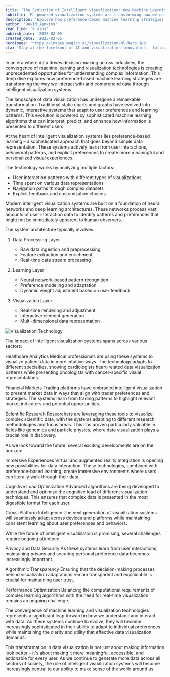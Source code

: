 ```yaml
---
title: 'The Evolution of Intelligent Visualization: How Machine Learning is Revolutionizing Data Understanding'
subtitle: 'ML-powered visualization systems are transforming how we comprehend complex data'
description: 'Explore how preference-based machine learning strategies are transforming data comprehension through intelligent visualization systems. Learn about the impact of dynamic, personalized data interaction in healthcare, finance, and scientific research, and discover the future of immersive experiences and cross-platform intelligence.'
author: 'David Jenkins'
read_time: '8 mins'
publish_date: '2025-02-05'
created_date: '2025-02-05'
heroImage: 'https://images.magick.ai/visualization-ml-hero.jpg'
cta: 'Stay at the forefront of AI and visualization innovation - follow us on LinkedIn for the latest insights and developments in intelligent data visualization technology.'
---
```


In an era where data drives decision-making across industries, the convergence of machine learning and visualization technologies is creating unprecedented opportunities for understanding complex information. This deep dive explores how preference-based machine learning strategies are transforming the way we interact with and comprehend data through intelligent visualization systems.

The landscape of data visualization has undergone a remarkable transformation. Traditional static charts and graphs have evolved into dynamic, interactive systems that adapt to user preferences and learning patterns. This evolution is powered by sophisticated machine learning algorithms that can interpret, predict, and enhance how information is presented to different users.

At the heart of intelligent visualization systems lies preference-based learning – a sophisticated approach that goes beyond simple data representation. These systems actively learn from user interactions, behavioral patterns, and explicit preferences to create more meaningful and personalized visual experiences.

The technology works by analyzing multiple factors:
- User interaction patterns with different types of visualizations
- Time spent on various data representations
- Navigation paths through complex datasets
- Explicit feedback and customization choices

Modern intelligent visualization systems are built on a foundation of neural networks and deep learning architectures. These networks process vast amounts of user interaction data to identify patterns and preferences that might not be immediately apparent to human observers.

The system architecture typically involves:

1. Data Processing Layer
   - Raw data ingestion and preprocessing
   - Feature extraction and enrichment
   - Real-time data stream processing

2. Learning Layer
   - Neural network-based pattern recognition
   - Preference modeling and adaptation
   - Dynamic weight adjustment based on user feedback

3. Visualization Layer
   - Real-time rendering and adjustment
   - Interactive element generation
   - Multi-dimensional data representation

![Visualization Technology](https://images.magick.ai/visualization-tech-content.jpg)

The impact of intelligent visualization systems spans across various sectors:

Healthcare Analytics
Medical professionals are using these systems to visualize patient data in more intuitive ways. The technology adapts to different specialties, showing cardiologists heart-related data visualization patterns while presenting oncologists with cancer-specific visual representations.

Financial Markets
Trading platforms have embraced intelligent visualization to present market data in ways that align with trader preferences and strategies. The systems learn from trading patterns to highlight relevant market indicators and potential opportunities.

Scientific Research
Researchers are leveraging these tools to visualize complex scientific data, with the systems adapting to different research methodologies and focus areas. This has proven particularly valuable in fields like genomics and particle physics, where data visualization plays a crucial role in discovery.

As we look toward the future, several exciting developments are on the horizon:

Immersive Experiences
Virtual and augmented reality integration is opening new possibilities for data interaction. These technologies, combined with preference-based learning, create immersive environments where users can literally walk through their data.

Cognitive Load Optimization
Advanced algorithms are being developed to understand and optimize the cognitive load of different visualization techniques. This ensures that complex data is presented in the most digestible format for each user.

Cross-Platform Intelligence
The next generation of visualization systems will seamlessly adapt across devices and platforms while maintaining consistent learning about user preferences and behaviors.

While the future of intelligent visualization is promising, several challenges require ongoing attention:

Privacy and Data Security
As these systems learn from user interactions, maintaining privacy and securing personal preference data becomes increasingly important.

Algorithmic Transparency
Ensuring that the decision-making processes behind visualization adaptations remain transparent and explainable is crucial for maintaining user trust.

Performance Optimization
Balancing the computational requirements of complex learning algorithms with the need for real-time visualization remains an ongoing challenge.

The convergence of machine learning and visualization technologies represents a significant leap forward in how we understand and interact with data. As these systems continue to evolve, they will become increasingly sophisticated in their ability to adapt to individual preferences while maintaining the clarity and utility that effective data visualization demands.

This transformation in data visualization is not just about making information look better – it's about making it more meaningful, accessible, and actionable for every user. As we continue to generate more data across all sectors of society, the role of intelligent visualization systems will become increasingly central to our ability to make sense of the world around us.